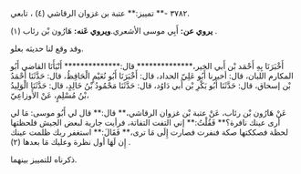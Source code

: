 ٣٧٨٢ -** تمييز:** عتبة بن غزوان الرقاشي (٤) ، تابعي.

**يروي عن:** أَبِي موسى الأشعري.**ويروي عَنه:** هَارُون بْن رئاب (١) .

وقد وقع لنا حديثه بعلو.

أَخْبَرَنَا بِهِ أَحْمَد بْن أَبي الخير،************** قال:************** أَنْبَأَنَا القاضي أَبُو المكارم اللبان، قال: أخبرنا أَبُو عَلِيّ الحداد، قال: أَخْبَرَنَا أَبُو نُعَيْمٍ الْحَافِظُ، قال: حَدَّثَنَا أَحْمَدُ بْن إسحاق، قال: حَدَّثَنَا أَبُو بَكْرِ بْن أَبي دَاوُد، قال: حَدَّثَنَا مَحْمُودُ بْنُ خَالِدٍ، قال: حَدَّثَنَا الْوَلِيدُ بْنُ مُسْلِمٍ، عَنْ الأَوزاعِيّ،

عَنْ هَارُون بْن رئاب، عَنْ عتبة بْن غزوان الرقاشي،** قال:** قال لي أَبُو موسى: مَا لي أرى عينك نافرة؟** فَقُلْتُ:** إني التفت التفاتة، فرأيت جارية لبعض الجيش فلحظتها لحظة فصككتها صكة فنفرت فصارت إِلَى مَا ترى،** فَقَالَ:** استغفر ربك ظلمت عينك إِن لَهَا أول نظرة وعليك مَا بعدها (٢) .

ذكرناه للتمييز بينهما.